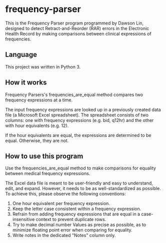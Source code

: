 # frequency-parser

This is the Frequency Parser program programmed by Dawson Lin, designed to detect Retract-and-Reorder (RAR) errors in the 
Electronic Health Record by making comparisons between clinical expressions of frequencies. 

## Language
This project was written in Python 3. 

## How it works
Frequency Parsers's frequencies_are_equal method compares two frequency expressions at a time. 

The input frequency expressions are looked up in a previously created data file (a Microsoft Excel spreadsheet). The 
spreadsheet consists of two columns: one with frequency expressions (e.g. bid, q12hr) and the other with hour equivalents (e.g. 12).

If the hour equivalents are equal, the expressions are determined to be equal. Otherwise, they are not. 

## How to use this program
Use the frequencies_are_equal method to make comparisons for equality between medical frequency expressions. 

The Excel data file is meant to be user-friendly and easy to understand, edit, and expand. However, it needs to be as well-standardized as possible. To achieve this, please observe the following conventions:
1. One hour equivalent per frequency expression. 
2. Keep the letter case consistent within a frequency expression.
3. Refrain from adding frequency expressions that are equal in a case-insensitive context to prevent duplicate rows.
4. Try to make decimal number Values as precise as possible, as to minimize floating point error when comparing for equality.
5. Write notes in the dedicated "Notes" column only.
